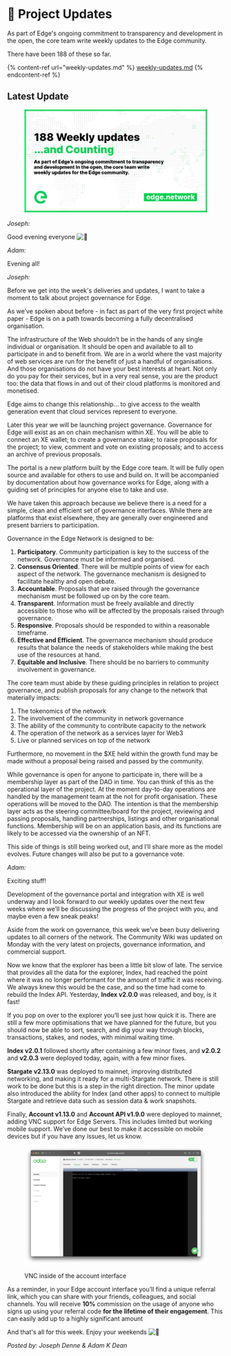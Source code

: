 # 📰 Project Updates

As part of Edge's ongoing commitment to transparency and development in the open, the core team write weekly updates to the Edge community.

There have been 188 of these so far.

{% content-ref url="weekly-updates.md" %}
[weekly-updates.md](weekly-updates.md)
{% endcontent-ref %}

## Latest Update

<figure><img src="../../.gitbook/assets/188Site.png" alt=""><figcaption></figcaption></figure>

_Joseph:_

Good evening everyone ![👋](https://discord.com/assets/df7ba0f4020ca70048a0226d1dfa73f6.svg)

_Adam:_

Evening all!

_Joseph:_

Before we get into the week's deliveries and updates, I want to take a moment to talk about project governance for Edge.

As we’ve spoken about before - in fact as part of the very first project white paper - Edge is on a path towards becoming a fully decentralised organisation.

The infrastructure of the Web shouldn’t be in the hands of any single individual or organisation. It should be open and available to all to participate in and to benefit from. We are in a world where the vast majority of web services are run for the benefit of just a handful of organisations. And those organisations do not have your best interests at heart. Not only do you pay for their services, but in a very real sense, you are the product too: the data that flows in and out of their cloud platforms is monitored and monetised.

Edge aims to change this relationship... to give access to the wealth generation event that cloud services represent to everyone.

Later this year we will be launching project governance. Governance for Edge will exist as an on chain mechanism within XE. You will be able to connect an XE wallet; to create a governance stake; to raise proposals for the project; to view, comment and vote on existing proposals; and to access an archive of previous proposals.

The portal is a new platform built by the Edge core team. It will be fully open source and available for others to use and build on. It will be accompanied by documentation about how governance works for Edge, along with a guiding set of principles for anyone else to take and use.

We have taken this approach because we believe there is a need for a simple, clean and efficient set of governance interfaces. While there are platforms that exist elsewhere, they are generally over engineered and present barriers to participation.

Governance in the Edge Network is designed to be:

1. **Participatory**. Community participation is key to the success of the network. Governance must be informed and organised.
2. **Consensus Oriented**. There will be multiple points of view for each aspect of the network. The governance mechanism is designed to facilitate healthy and open debate.
3. **Accountable**. Proposals that are raised through the governance mechanism must be followed up on by the core team.
4. **Transparent**. Information must be freely available and directly accessible to those who will be affected by the proposals raised through governance.
5. **Responsive**. Proposals should be responded to within a reasonable timeframe.
6. **Effective and Efficient**. The governance mechanism should produce results that balance the needs of stakeholders while making the best use of the resources at hand.
7. **Equitable and Inclusive**. There should be no barriers to community involvement in governance.

The core team must abide by these guiding principles in relation to project governance, and publish proposals for any change to the network that materially impacts:

1. The tokenomics of the network
2. The involvement of the community in network governance
3. The ability of the community to contribute capacity to the network
4. The operation of the network as a services layer for Web3
5. Live or planned services on top of the network

Furthermore, no movement in the $XE held within the growth fund may be made without a proposal being raised and passed by the community.

While governance is open for anyone to participate in, there will be a membership layer as part of the DAO in time. You can think of this as the operational layer of the project. At the moment day-to-day operations are handled by the management team at the not for profit organisation. These operations will be moved to the DAO. The intention is that the membership layer acts as the steering committee/board for the project, reviewing and passing proposals, handling partnerships, listings and other organisational functions. Membership will be on an application basis, and its functions are likely to be accessed via the ownership of an NFT.

This side of things is still being worked out, and I’ll share more as the model evolves. Future changes will also be put to a governance vote.

_Adam:_

Exciting stuff!

Development of the governance portal and integration with XE is well underway and I look forward to our weekly updates over the next few weeks where we’ll be discussing the progress of the project with you, and maybe even a few sneak peaks!

Aside from the work on governance, this week we’ve been busy delivering updates to all corners of the network. The Community Wiki was updated on Monday with the very latest on projects, governance information, and commercial support.

Now we know that the explorer has been a little bit slow of late. The service that provides all the data for the explorer, Index, had reached the point where it was no longer performant for the amount of traffic it was receiving. We always knew this would be the case, and so the time had come to rebuild the Index API. Yesterday, **Index v2.0.0** was released, and boy, is it fast!

If you pop on over to the explorer you’ll see just how quick it is. There are still a few more optimisations that we have planned for the future, but you should now be able to sort, search, and dig your way through blocks, transactions, stakes, and nodes, with minimal waiting time.

**Index v2.0.1** followed shortly after containing a few minor fixes, and **v2.0.2** and **v2.0.3** were deployed today, again, with a few minor fixes.

**Stargate v2.13.0** was deployed to mainnet, improving distributed networking, and making it ready for a multi-Stargate network. There is still work to be done but this is a step in the right direction. The minor update also introduced the ability for Index (and other apps) to connect to multiple Stargate and retrieve data such as session data & work snapshots.

Finally, **Account v1.13.0** and **Account API v1.9.0** were deployed to mainnet, adding VNC support for Edge Servers. This includes limited but working mobile support. We’ve done our best to make it accessible on mobile devices but if you have any issues, let us know.

<figure><img src="../../.gitbook/assets/Screenshot 2022-11-11 at 21.04.48.png" alt=""><figcaption><p>VNC inside of the account interface</p></figcaption></figure>

As a reminder, in your Edge account interface you’ll find a unique referral link, which you can share with your friends, colleagues, and social channels. You will receive **10%** commission on the usage of anyone who signs up using your referral code **for the lifetime of their engagement**. This can easily add up to a highly significant amount

And that's all for this week. Enjoy your weekends ![🍻](https://discord.com/assets/5e2ea03aa4963cda5e91d395c2587e6b.svg)

_Posted by: Joseph Denne & Adam K Dean_
